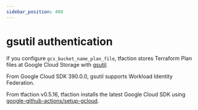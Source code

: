 ```yaml
---
sidebar_position: 400
---
```


# gsutil authentication

If you configure `gcs_bucket_name_plan_file`, tfaction stores Terraform Plan files at Google Cloud Storage with [gsutil](https://cloud.google.com/storage/docs/gsutil).

From Google Cloud SDK 390.0.0, gsutil supports Workload Identity Federation.

From tfaction v0.5.16, tfaction installs the latest Google Cloud SDK using [google-github-actions/setup-gcloud](https://github.com/google-github-actions/setup-gcloud).
